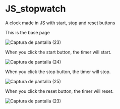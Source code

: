 # JS_stopwatch
A clock made in JS with start, stop and reset buttons

This is the base page


![Captura de pantalla (23)](https://user-images.githubusercontent.com/98234152/201044773-2d120e99-1742-4f87-9e3a-0dc5ca953712.png)


When you click the start button, the timer will start.


![Captura de pantalla (24)](https://user-images.githubusercontent.com/98234152/201044886-925ff1b4-95cd-413c-b59a-0526504181d5.png)


When you click the stop button, the timer will stop.


![Captura de pantalla (25)](https://user-images.githubusercontent.com/98234152/201044987-27e81a3d-c3fe-45f2-9852-ce3ea1214406.png)


When you click the reset button, the timer will reset.


![Captura de pantalla (23)](https://user-images.githubusercontent.com/98234152/201045093-e7ad59c8-7861-4309-a485-ef4c11c7e9f4.png)
